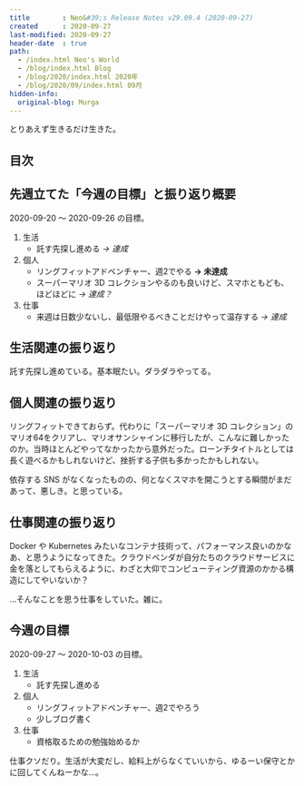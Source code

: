 ```yaml
---
title        : Neo&#39;s Release Notes v29.09.4 (2020-09-27)
created      : 2020-09-27
last-modified: 2020-09-27
header-date  : true
path:
  - /index.html Neo's World
  - /blog/index.html Blog
  - /blog/2020/index.html 2020年
  - /blog/2020/09/index.html 09月
hidden-info:
  original-blog: Murga
---
```


とりあえず生きるだけ生きた。

## 目次

## 先週立てた「今週の目標」と振り返り概要

2020-09-20 ～ 2020-09-26 の目標。

1. 生活
    - 託す先探し進める *→ 達成*
2. 個人
    - リングフィットアドベンチャー、週2でやる **→ 未達成**
    - スーパーマリオ 3D コレクションやるのも良いけど、スマホともども、ほどほどに *→ 達成？*
3. 仕事
    - 来週は日数少ないし、最低限やるべきことだけやって温存する *→ 達成*

## 生活関連の振り返り

託す先探し進めている。基本眠たい。ダラダラやってる。

## 個人関連の振り返り

リングフィットできておらず。代わりに「スーパーマリオ 3D コレクション」のマリオ64をクリアし、マリオサンシャインに移行したが、こんなに難しかったのか。当時ほとんどやってなかったから意外だった。ローンチタイトルとしては長く遊べるかもしれないけど、挫折する子供も多かったかもしれない。

依存する SNS がなくなったものの、何となくスマホを開こうとする瞬間がまだあって、悪しき。と思っている。

## 仕事関連の振り返り

Docker や Kubernetes みたいなコンテナ技術って、パフォーマンス良いのかなあ、と思うようになってきた。クラウドベンダが自分たちのクラウドサービスに金を落としてもらえるように、わざと大仰でコンピューティング資源のかかる構造にしてやいないか？

…そんなことを思う仕事をしていた。雑に。

## 今週の目標

2020-09-27 ～ 2020-10-03 の目標。

1. 生活
    - 託す先探し進める
2. 個人
    - リングフィットアドベンチャー、週2でやろう
    - 少しブログ書く
3. 仕事
    - 資格取るための勉強始めるか

仕事クソだり。生活が大変だし、給料上がらなくていいから、ゆるーい保守とかに回してくんねーかな…。
